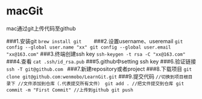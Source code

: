 # macGit
mac通过git上传代码至github

###1.安装git 
	```
	brew install git	
	```
###2.设置username、useremail
	```
	git config --global user.name "xx"
	git config --global user.email "xx@163.com"
	```
###3.终端创建ssh key
	```
	ssh-keygen -t rsa -C "xx@163.com"
	```
###4.查看
	```
	cat .ssh/id_rsa.pub
	```
###5.github中setting ssh key
###6.验证链接
	```
	ssh -T git@github.com 
	```
###7.新建repository或者project
###8.下载项目
	```
	git clone git@github.com:wenmobo/LearnGit.git
	```
###9.提交代码
	```
        //切换到项目根目录下
	//文件添加到仓库（.代表提交所有文件）
	git add .
	//把文件提交到仓库
	git commit -m "First Commit"
	//上传到github
	git push
	```
